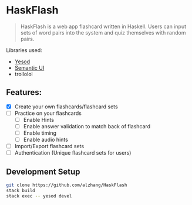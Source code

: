 # HaskFlash
> HaskFlash is a web app flashcard written in Haskell. 
> Users can input sets of word pairs into the system and quiz themselves with random pairs. 

Libraries used:
- [Yesod](https://www.yesodweb.com/)
- [Semantic UI](https://semantic-ui.com/)
- trollolol

## Features:
- [x] Create your own flashcards/flashcard sets
- [ ] Practice on your flashcards
    - [ ] Enable Hints
    - [ ] Enable answer validation to match back of flashcard
    - [ ] Enable timing
    - [ ] Enable audio hints
- [ ] Import/Export flashcard sets
- [ ] Authentication (Unique flashcard sets for users)

## Development Setup
```sh
git clone https://github.com/alzhang/HaskFlash
stack build
stack exec -- yesod devel
```
